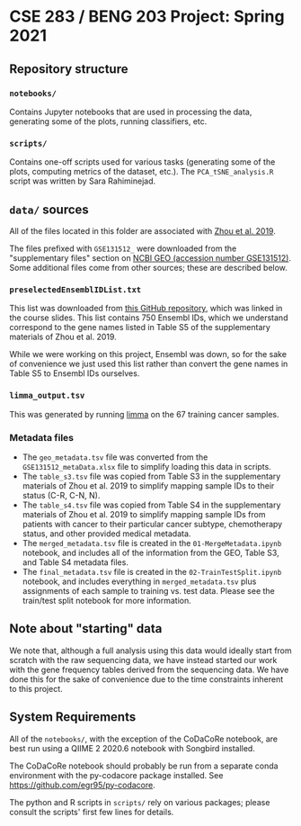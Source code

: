 # CSE 283 / BENG 203 Project: Spring 2021

## Repository structure

### `notebooks/`

Contains Jupyter notebooks that are used in processing the data, generating
some of the plots, running classifiers, etc.

### `scripts/`

Contains one-off scripts used for various tasks (generating some of the plots,
computing metrics of the dataset, etc.). The `PCA_tSNE_analysis.R` script was
written by Sara Rahiminejad.

## `data/` sources

All of the files located in this folder are associated with
[Zhou et al. 2019](https://www.pnas.org/content/116/38/19200).

The files prefixed with `GSE131512_` were
downloaded from the "supplementary files" section on
[NCBI GEO (accession number GSE131512)](https://www.ncbi.nlm.nih.gov/geo/query/acc.cgi?acc=GSE131512). Some additional files come from other sources; these are described below.

### `preselectedEnsemblIDList.txt`

This list was downloaded from [this GitHub
repository](https://github.com/Zhong-Lab-UCSD/course_project_2020), which was
linked in the course slides.
This list contains 750 Ensembl IDs, which we understand correspond to the gene
names listed in Table S5 of the supplementary materials of Zhou et al. 2019.

While we were working on this project, Ensembl was down, so for the sake of
convenience we just used this list rather than convert the gene names in Table
S5 to Ensembl IDs ourselves.

### `limma_output.tsv`

This was generated by running [limma](http://bioinf.wehi.edu.au/limma/)
on the 67 training cancer samples.

### Metadata files

- The `geo_metadata.tsv` file was converted from the `GSE131512_metaData.xlsx`
  file to simplify loading this data in scripts.
- The `table_s3.tsv` file was copied from Table S3 in the supplementary
  materials of Zhou et al. 2019 to simplify mapping sample IDs to their status
  (C-R, C-N, N).
- The `table_s4.tsv` file was copied from Table S4 in the supplementary
  materials of Zhou et al. 2019 to simplify mapping sample IDs from patients
  with cancer to their particular cancer subtype, chemotherapy status, and
  other provided medical metadata.
- The `merged_metadata.tsv` file is created in the `01-MergeMetadata.ipynb`
  notebook, and includes all of the information from the GEO, Table S3, and
  Table S4 metadata files.
- The `final_metadata.tsv` file is created in the `02-TrainTestSplit.ipynb`
  notebook, and includes everything in `merged_metadata.tsv` plus assignments
  of each sample to training vs. test data. Please see the train/test split
  notebook for more information.

## Note about "starting" data

We note that, although a full analysis using this data would ideally start from
scratch with the raw sequencing data, we have instead started our work with the
gene frequency tables derived from the sequencing data. We have done this for
the sake of convenience due to the time constraints inherent to this project.

## System Requirements

All of the `notebooks/`, with the exception of the CoDaCoRe notebook, are best
run using a QIIME 2 2020.6 notebook with Songbird installed.

The CoDaCoRe notebook should probably be run from a separate conda environment
with the py-codacore package installed. See
https://github.com/egr95/py-codacore.

The python and R scripts in `scripts/` rely on various packages; please consult
the scripts' first few lines for details.
